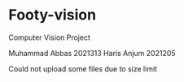 # Footy-vision
Computer Vision Project


Muhammad Abbas 2021313
Haris Anjum 2021205

Could not upload some files due to size limit
